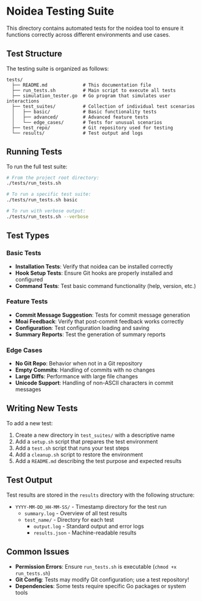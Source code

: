 # Noidea Testing Suite

This directory contains automated tests for the noidea tool to ensure it functions correctly across different environments and use cases.

## Test Structure

The testing suite is organized as follows:

```
tests/
  ├── README.md             # This documentation file
  ├── run_tests.sh          # Main script to execute all tests
  ├── simulation_tester.go  # Go program that simulates user interactions
  ├── test_suites/          # Collection of individual test scenarios
  │   ├── basic/            # Basic functionality tests
  │   ├── advanced/         # Advanced feature tests
  │   └── edge_cases/       # Tests for unusual scenarios
  ├── test_repo/            # Git repository used for testing
  └── results/              # Test output and logs
```

## Running Tests

To run the full test suite:

```bash
# From the project root directory:
./tests/run_tests.sh

# To run a specific test suite:
./tests/run_tests.sh basic

# To run with verbose output:
./tests/run_tests.sh --verbose
```

## Test Types

### Basic Tests

- **Installation Tests**: Verify that noidea can be installed correctly
- **Hook Setup Tests**: Ensure Git hooks are properly installed and configured
- **Command Tests**: Test basic command functionality (help, version, etc.)

### Feature Tests

- **Commit Message Suggestion**: Tests for commit message generation
- **Moai Feedback**: Verify that post-commit feedback works correctly
- **Configuration**: Test configuration loading and saving
- **Summary Reports**: Test the generation of summary reports

### Edge Cases

- **No Git Repo**: Behavior when not in a Git repository
- **Empty Commits**: Handling of commits with no changes
- **Large Diffs**: Performance with large file changes
- **Unicode Support**: Handling of non-ASCII characters in commit messages

## Writing New Tests

To add a new test:

1. Create a new directory in `test_suites/` with a descriptive name
2. Add a `setup.sh` script that prepares the test environment
3. Add a `test.sh` script that runs your test steps
4. Add a `cleanup.sh` script to restore the environment
5. Add a `README.md` describing the test purpose and expected results

## Test Output

Test results are stored in the `results` directory with the following structure:

- `YYYY-MM-DD_HH-MM-SS/` - Timestamp directory for the test run
  - `summary.log` - Overview of all test results
  - `test_name/` - Directory for each test
    - `output.log` - Standard output and error logs
    - `results.json` - Machine-readable results

## Common Issues

- **Permission Errors**: Ensure `run_tests.sh` is executable (`chmod +x run_tests.sh`)
- **Git Config**: Tests may modify Git configuration; use a test repository!
- **Dependencies**: Some tests require specific Go packages or system tools 